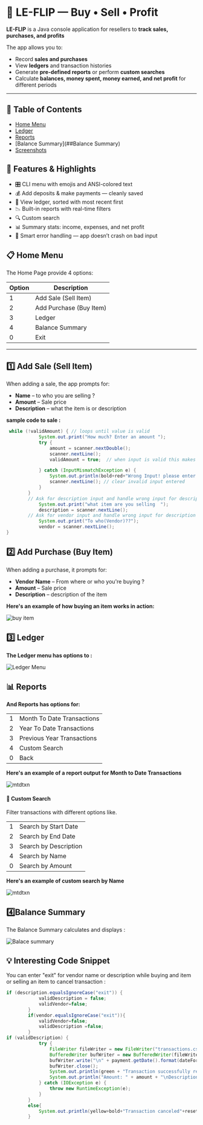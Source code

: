 # 🤑 LE-FLIP — Buy • Sell • Profit

**LE-FLIP** is a Java console application for resellers to **track sales, purchases, and profits** 

The app allows you to:

- Record **sales and purchases**
- View **ledgers** and transaction histories
- Generate **pre-defined reports** or perform **custom searches**
- Calculate **balances, money spent, money earned, and net profit** for different periods

---

## 📑 Table of Contents
- [Home Menu](#home-menu)
- [Ledger](#ledger )
- [Reports](#reports)
- [Balance Summary](##Balance Summary)
- [Screenshots](#screenshots)

## 🌟 Features & Highlights

- 🎛️ CLI menu with emojis and ANSI-colored text
- 💰 Add deposits & make payments — cleanly saved
- 📄 View ledger, sorted with most recent first
- 📉 Built-in reports with real-time filters
- 🔍 Custom search
- 📊 Summary stats: income, expenses, and net profit
- 🚫 Smart error handling — app doesn’t crash on bad input



## 📋 Home Menu

The Home Page provide 4 options:

| Option | Description |
|--------|-------------|
| 1 | Add Sale (Sell Item) |
| 2 | Add Purchase (Buy Item) |
| 3 | Ledger |
| 4 | Balance Summary |
| 0 | Exit |
 
  
---

## 1️⃣ Add Sale (Sell Item)

When adding a sale, the app prompts for:

- **Name** – to who you are selling ?
- **Amount** – Sale price
- **Description** – what the item is or description 

**sample code to sale :**

```java
 while (!validAmount) { // loops until value is valid
            System.out.print("How much? Enter an amount ");
            try {
                amount = scanner.nextDouble();
                scanner.nextLine();
                validAmount = true;  // when input is valid this makes the loop exit

            } catch (InputMismatchException e) {
                System.out.println(bold+red+"Wrong Input! please enter an amount in $ "+reset);
                scanner.nextLine(); // clear invalid input entered
            }
        }
        // Ask for description input and handle wrong input for description
            System.out.print("what item are you selling  ");
            description = scanner.nextLine();
        // Ask for vendor input and handle wrong input for description
            System.out.print("To who(Vendor)??");
            vendor = scanner.nextLine();
}
```
## 2️⃣ Add Purchase (Buy Item)

When adding a purchase, it prompts for:

- **Vendor Name** – From where or who you're buying ?
- **Amount** – Sale price
- **Description** – description of the item
 

 **Here's an example of how buying an item works in action:**



  ![buy item ](screenshots/buyitem.png)




  ## 3️⃣ Ledger


**The Ledger menu has options to :**
 

![Ledger Menu](screenshots/ledgermenu.png)

## 📊 Reports

**And Reports has options for:**


|  |                            |
|--------|----------------------------|
| 1 | Month To Date Transactions |
| 2 | Year To Date Transactions  |
| 3 | Previous Year Transactions |
| 4 | Custom Search              |
| 0 | Back                       |

**Here's an example of a report output for Month to Date Transactions**


![mtdtxn](screenshots/mtdtxn.png)

#### 🔎 Custom Search

Filter transactions with different options like.

|  |                           |
|--------|---------------------------|
| 1 | Search by Start Date |
| 2 | Search by End Date  |
| 3 | Search by Description |
| 4 | Search by Name             |
| 0 | Search by Amount                     |

**Here's an example of custom search by Name**


![mtdtxn](screenshots/customsearch.png)



## 4️⃣Balance Summary

The Balance Summary calculates and displays :

 
![Balace summary ](screenshots/balancesummary.png)


## 💡 Interesting Code Snippet

You can enter "exit" for vendor name or description while buying and item or selling an item to cancel transaction  :
```java
if (description.equalsIgnoreCase("exit")) {
            validDescription = false;
            validVendor=false;
        }
        if(vendor.equalsIgnoreCase("exit")){
            validVendor=false;
            validDescription =false;
        }
if (validDescription) {
            try {
                FileWriter fileWriter = new FileWriter("transactions.csv", true);
                BufferedWriter bufWriter = new BufferedWriter(fileWriter);
                bufWriter.write("\n" + payment.getDate().format(dateFormatter) + "|" + payment.getTime().format(timeFormatter) + "|" + payment.getDescription() + "|" + payment.getVendor() + "|" + payment.getAmount());
                bufWriter.close();
                System.out.println(green + "Transaction successfully recorded!" + reset);
                System.out.println("Amount: " + amount + "\nDescription: " + description + "\nvendor: " + vendor);
            } catch (IOException e) {
                throw new RuntimeException(e);
            }
        }
        else{
            System.out.println(yellow+bold+"Transaction canceled"+reset);
        }
